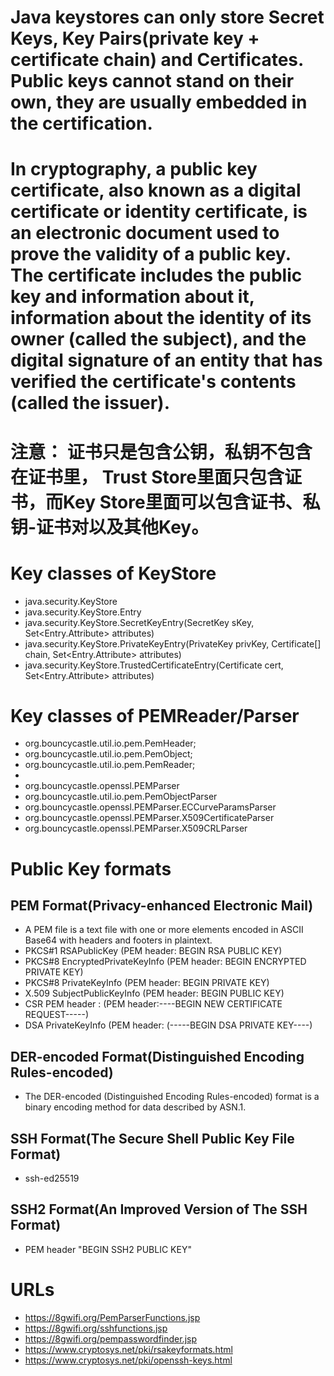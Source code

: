 # Java keystores can only store Secret Keys, Key Pairs(private key + certificate chain) and Certificates. Public keys cannot stand on their own, they are usually embedded in the certification.

# In cryptography, a public key certificate, also known as a digital certificate or identity certificate, is an electronic document used to prove the validity of a public key. The certificate includes the public key and information about it, information about the identity of its owner (called the subject), and the digital signature of an entity that has verified the certificate's contents (called the issuer).

# 注意： 证书只是包含公钥，私钥不包含在证书里， Trust Store里面只包含证书，而Key Store里面可以包含证书、私钥-证书对以及其他Key。

# Key classes of KeyStore
- java.security.KeyStore
- java.security.KeyStore.Entry
- java.security.KeyStore.SecretKeyEntry(SecretKey sKey, Set<Entry.Attribute> attributes)
- java.security.KeyStore.PrivateKeyEntry(PrivateKey privKey, Certificate[] chain, Set<Entry.Attribute> attributes)
- java.security.KeyStore.TrustedCertificateEntry(Certificate cert, Set<Entry.Attribute> attributes)

# Key classes of PEMReader/Parser
- org.bouncycastle.util.io.pem.PemHeader;
- org.bouncycastle.util.io.pem.PemObject;
- org.bouncycastle.util.io.pem.PemReader;
- 
- org.bouncycastle.openssl.PEMParser
- org.bouncycastle.util.io.pem.PemObjectParser
- org.bouncycastle.openssl.PEMParser.ECCurveParamsParser
- org.bouncycastle.openssl.PEMParser.X509CertificateParser
- org.bouncycastle.openssl.PEMParser.X509CRLParser

# Public Key formats
## PEM Format(Privacy-enhanced Electronic Mail)
- A PEM file is a text file with one or more elements encoded in ASCII Base64 with headers and footers in plaintext.
- PKCS#1 RSAPublicKey (PEM header: BEGIN RSA PUBLIC KEY)
- PKCS#8 EncryptedPrivateKeyInfo (PEM header: BEGIN ENCRYPTED PRIVATE KEY)
- PKCS#8 PrivateKeyInfo (PEM header: BEGIN PRIVATE KEY)
- X.509 SubjectPublicKeyInfo (PEM header: BEGIN PUBLIC KEY)
- CSR PEM header : (PEM header:----BEGIN NEW CERTIFICATE REQUEST-----)
- DSA PrivateKeyInfo (PEM header: (-----BEGIN DSA PRIVATE KEY----)
## DER-encoded Format(Distinguished Encoding Rules-encoded)
- The DER-encoded (Distinguished Encoding Rules-encoded) format is a binary encoding method for data described by ASN.1.
## SSH Format(The Secure Shell Public Key File Format)
- ssh-ed25519 <content> <commonce>
## SSH2 Format(An Improved Version of The SSH Format)
- PEM header "BEGIN SSH2 PUBLIC KEY"

# URLs
- https://8gwifi.org/PemParserFunctions.jsp
- https://8gwifi.org/sshfunctions.jsp
- https://8gwifi.org/pempasswordfinder.jsp
- https://www.cryptosys.net/pki/rsakeyformats.html
- https://www.cryptosys.net/pki/openssh-keys.html